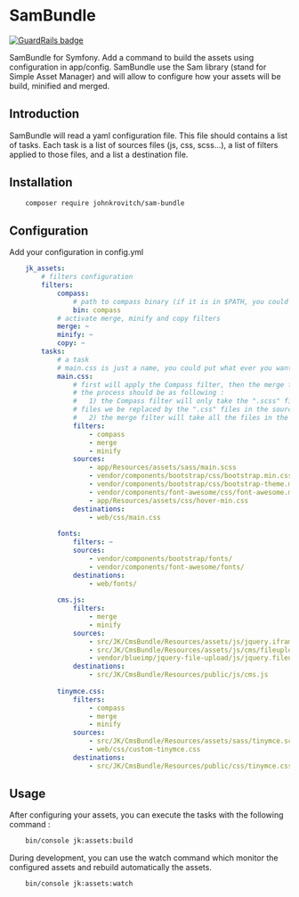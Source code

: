 # SamBundle

[![GuardRails badge](https://badges.production.guardrails.io/johnkrovitch/SamBundle.svg)](https://www.guardrails.io)

SamBundle for Symfony. Add a command to build the assets using configuration in app/config.
SamBundle use the Sam library (stand for Simple Asset Manager) and will allow to configure how your assets will be build,
minified and merged.


## Introduction
SamBundle will read a yaml configuration file. This file should contains a list of tasks. Each task is a list of sources
files (js, css, scss...), a list of filters applied to those files, and a list a destination file.

## Installation
```bash
    composer require johnkrovitch/sam-bundle
```

## Configuration

Add your configuration in config.yml

```yml    
    jk_assets:
        # filters configuration
        filters:
            compass:
                # path to compass binary (if it is in $PATH, you could leave the default)
                bin: compass
            # activate merge, minify and copy filters
            merge: ~
            minify: ~
            copy: ~
        tasks:
            # a task
            # main.css is just a name, you could put what ever you want, but each task should have a unique name
            main.css:
                # first will apply the Compass filter, then the merge filter, then we minify
                # the process should be as following :
                #   1) the Compass filter will only take the ".scss" files, and compile them to ".css" files. The ".scss"
                # files we be replaced by the ".css" files in the sources list
                #   2) the merge filter will take all the files in the sources list
                filters:
                    - compass
                    - merge
                    - minify
                sources:
                    - app/Resources/assets/sass/main.scss
                    - vendor/components/bootstrap/css/bootstrap.min.css
                    - vendor/components/bootstrap/css/bootstrap-theme.min.css
                    - vendor/components/font-awesome/css/font-awesome.min.css
                    - app/Resources/assets/css/hover-min.css
                destinations:
                    - web/css/main.css
    
            fonts:
                filters: ~
                sources:
                    - vendor/components/bootstrap/fonts/
                    - vendor/components/font-awesome/fonts/
                destinations:
                    - web/fonts/
    
            cms.js:
                filters:
                    - merge
                    - minify
                sources:
                    - src/JK/CmsBundle/Resources/assets/js/jquery.iframe-transport.js
                    - src/JK/CmsBundle/Resources/assets/js/cms/fileupload.js
                    - vendor/blueimp/jquery-file-upload/js/jquery.fileupload.js
                destinations:
                    - src/JK/CmsBundle/Resources/public/js/cms.js
    
            tinymce.css:
                filters:
                    - compass
                    - merge
                    - minify
                sources:
                    - src/JK/CmsBundle/Resources/assets/sass/tinymce.scss
                    - web/css/custom-tinymce.css
                destinations:
                    - src/JK/CmsBundle/Resources/public/css/tinymce.css
```

## Usage

After configuring your assets, you can execute the tasks with the following command :
```bash
    bin/console jk:assets:build
```

During development, you can use the watch command which monitor the configured assets and rebuild automatically the
assets.
```bash
    bin/console jk:assets:watch
```

